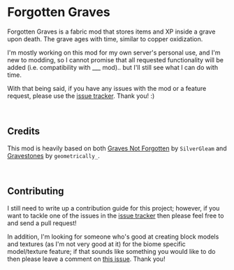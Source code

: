 # Forgotten Graves

Forgotten Graves is a fabric mod that stores items and XP inside a grave upon death. The grave ages with time, similar to copper oxidization.

I'm mostly working on this mod for my own server's personal use, and I'm new to modding, so I cannot promise that all requested functionality will be added (i.e. compatibility with ___ mod).. but I'll still see what I can do with time.

With that being said, if you have any issues with the mod or a feature request, please use the [issue tracker](https://github.com/ginsm/forgotten-graves/issues). Thank you! :)

 
## Credits

This mod is heavily based on both [Graves Not Forgotten](https://www.curseforge.com/minecraft/mc-mods/not-forgotten) by `SilverGleam` and [Gravestones](https://www.curseforge.com/minecraft/mc-mods/gravestones) by `geometrically_`.

 
## Contributing

I still need to write up a contribution guide for this project; however, if you want to tackle one of the issues in the [issue tracker](https://github.com/ginsm/forgotten-graves/issues) then please feel free to and send a pull request!

In addition, I'm looking for someone who's good at creating block models and textures (as I'm not very good at it) for the biome specific model/texture feature; if that sounds like something you would like to do then please leave a comment on [this issue](https://github.com/ginsm/forgotten-graves/issues/7). Thank you!